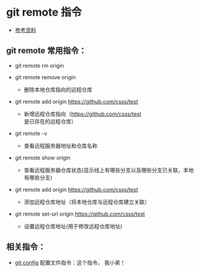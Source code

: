 # git remote 指令
* [参考资料](https://git-scm.com/docs/git-remote)

## git remote 常用指令：
* git remote rm origin
* git remote remove origin
	* 删除本地仓库指向的远程仓库

* git remote add origin https://github.com/csss/test
	* 新增远程仓库指向（https://github.com/csss/test 是已存在的远程仓库）

* git remote -v
	* 查看远程服务器地址和仓库名称

* git remote show origin
	* 查看远程服务器仓库状态(显示线上有哪些分支以及哪些分支已关联，本地有哪些分支)

* git remote add origin https://github.com/csss/test
	* 添加远程仓库地址（将本地仓库与远程仓库建立关联）

* git remote set-url origin https://github.com/csss/test
	* 设置远程仓库地址(用于修改远程仓库地址)

## 相关指令：
* [git config](https://github.com/huangtubiao/Git/blob/master/learn_log/git_config.md) 配置文件指令：这个指令， 我小弟！
